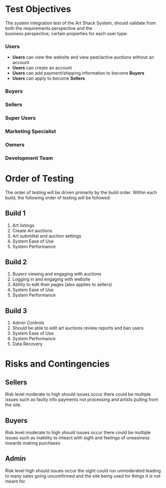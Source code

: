 # Test Objectives
The system integration test of the Art Shack System, should validate from both the requirements perspective and the       
business perspective, certain properties for each user type:
### Users
 - <b>Users</b> can view the website and view past/active auctions without an account
 - <b>Users</b> can create an account
 - <b>Users</b> can add payment/shipping information to become <b>Buyers</b>
 - <b>Users</b> can apply to become <b>Sellers</b>

### Buyers
### Sellers
### Super Users
### Marketing Specialist
### Owners
### Development Team

# Order of Testing 
The order of testing will be driven primarily by the build order. Within each build, the following order of testing will be followed: 
## Build 1 
1. Art listings
2. Create Art auctions
3. Art submittal and auction settings
4. System Ease of Use 
5. System Performance
   
## Build 2 
1. Buyers viewing and engaging with auctions
2. Logging in and engaging with website
3. Ability to edit their pages (also applies to sellers)  
4. System Ease of Use 
5. System Performance
   
## Build 3 
1. Admin Controls 
2. Should be able to edit art auctions review reports and ban users
3. System Ease of Use 
4. System Performance 
5. Data Recovery 

# Risks and Contingencies

## Sellers
Risk level moderate to high should issues occur there could be multiple issues such as 
faulty info payments not processing and artists pulling from the site.

## Buyers
Risk level moderate to high should issues occur there could be multiple issues such as
inability to inteact with sight and feelings of uneasiness towards making purchases

## Admin
Risk level high should issues occur the sight could run unmoderated leading to many sales
going uncomfirmed and the site being used for things it is not meant for.
